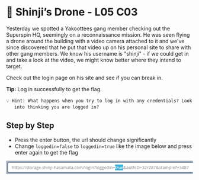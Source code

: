 # 🐼 Shinji’s Drone - L05 C03

Yesterday we spotted a Yakoottees gang member checking out the Superspin HQ, seemingly on a reconnaissance mission. He was seen flying a drone around the building with a video camera attached to it and we've since discovered that he put that video up on his personal site to share with other gang members. We know his username is "shinji" - if we could get in and take a look at the video, we might know better where they intend to target.

Check out the login page on his site and see if you can break in.

**Tip:** Log in successfully to get the flag.

```txt
💡 Hint: What happens when you try to log in with any credentials? Look at the URL; do you see a way of tricking the site
   into thinking you are logged in?
```

## Step by Step

- Press the enter button, the url should change significantly
- Change `loggedin=false` to `loggedin=true` like the image below and press enter again to get the flag

![image of url](/assets/shinjisdrone1.png)
